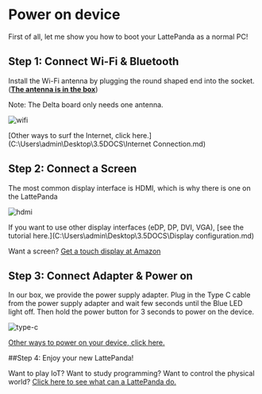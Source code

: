 # Power on device

First of all, let me show you how to boot your LattePanda as a normal PC!

## Step 1: Connect Wi-Fi & Bluetooth

Install the Wi-Fi antenna by plugging the round shaped end into the socket. (<u>**The antenna is in the box**</u>) 

Note: The Delta board only needs one antenna.

![wifi](https://i.imgur.com/0i3tcAQ.gif)

[Other ways to surf the Internet, click here.](C:\Users\admin\Desktop\3.5DOCS\Internet Connection.md)

## Step 2: Connect a Screen

The most common display interface is HDMI, which is why there is one on the LattePanda

![hdmi](https://i.imgur.com/B8Ev5US.gif)

If you want to use other display interfaces (eDP, DP, DVI, VGA), [see the tutorial here.](C:\Users\admin\Desktop\3.5DOCS\Display configuration.md)

Want a screen? [Get a touch display at Amazon](https://www.amazon.com/LattePanda-7-inch-1024x600-IPS-Display/dp/B01GJL87NK/ref=sr_1_2?m=A2EH5PO307BR7O&s=merchant-items&ie=UTF8&qid=1543269402&sr=1-2&refinements=p_4%3ALattePanda)

## Step 3: Connect Adapter & Power on

In our box, we provide the power supply adapter. Plug in the Type C cable from the power supply adapter and wait few seconds until the Blue LED light off. Then hold the power button for 3 seconds to power on the device. 

![type-c](https://i.imgur.com/20w6pnw.gif)

[Other ways to power on your device, click here.]( )

##Step 4: Enjoy your new LattePanda!

Want to play IoT? Want to study programming? Want to control the physical world? [Click here to see what can a LattePanda do.]( )
